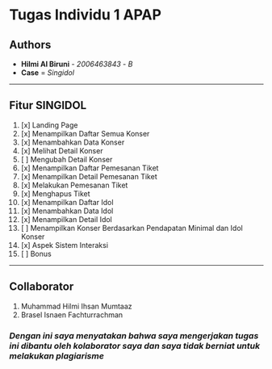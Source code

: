 # Tugas Individu 1 APAP
## Authors
* **Hilmi Al Biruni** - *2006463843* - *B*
* **Case** = *Singidol*

---
## Fitur SINGIDOL
1. [x] Landing Page
2. [x] Menampilkan Daftar Semua Konser
3. [x] Menambahkan Data Konser
4. [x] Melihat Detail Konser
5. [ ] Mengubah Detail Konser
6. [x] Menampilkan Daftar Pemesanan Tiket
7. [x] Menampilkan Detail Pemesanan Tiket
8. [x] Melakukan Pemesanan Tiket
9. [x] Menghapus Tiket
10. [x] Menampilkan Daftar Idol
11. [x] Menambahkan Data Idol
12. [x] Menampilkan Detail Idol
13. [ ] Menampilkan Konser Berdasarkan Pendapatan Minimal dan Idol Konser
14. [x] Aspek Sistem Interaksi
15. [ ] Bonus

---
## Collaborator
1. Muhammad Hilmi Ihsan Mumtaaz
2. Brasel Isnaen Fachturrachman

### *Dengan ini saya menyatakan bahwa saya mengerjakan tugas ini dibantu oleh kolaborator saya dan saya tidak berniat untuk melakukan plagiarisme*